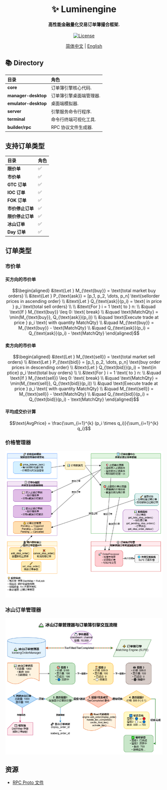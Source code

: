 <h1 align="center">
    ✨ Luminengine
</h1>
<h4 align="center">
高性能金融量化交易订单簿撮合框架.
</h4>
<p align="center">
  <a href="https://github.com/0xhappyboy/arbitrage/blob/main/LICENSE"><img src="https://img.shields.io/badge/License-GPL3.0-d1d1f6.svg?style=flat&labelColor=1C2C2E&color=BEC5C9&logo=googledocs&label=license&logoColor=BEC5C9" alt="License"></a>
</p>
<p align="center">
<a href="./README_zh-CN.md">简体中文</a> | <a href="./README.md">English</a>
</p>

## 📚 Directory

| **目录**             | **角色**                |
| :------------------- | :---------------------- |
| **core**             | 订单簿引擎核心代码.     |
| **manager-desktop**  | 订单簿引擎桌面端管理器. |
| **emulator-desktop** | 桌面端模拟器.           |
| **server**           | 引擎服务命令行程序.     |
| **terminal**         | 命令行终端可视化工具.   |
| **builder/rpc**      | RPC 协议文件生成器.     |

## 支持订单类型

| **目录**         | **角色** |
| :--------------- | :------- |
| **限价单**       | ✅       |
| **市价单**       | ✅       |
| **GTC 订单**     | ✅       |
| **IOC 订单**     | ✅       |
| **FOK 订单**     | ✅       |
| **市价停止订单** | ✅       |
| **限价停止订单** | ✅       |
| **冰山订单**     | ✅       |
| **Day 订单**     | ✅       |

## 订单类型

### 市价单

#### 买方向的市价单

```math
\begin{aligned}
&\text{Let } M_{\text{buy}} = \text{total market buy orders} \\
&\text{Let } P_{\text{ask}} = [p_1, p_2, \dots, p_n] \text{sell ​​order prices in ascending order} \\
&\text{Let } Q_{\text{ask}}(p_i) = \text{ in price } p_i \text{total sell orders} \\
\\
&\text{For } i = 1 \text{ to } n: \\
&\quad \text{If } M_{\text{buy}} \leq 0: \text{ break} \\
&\quad \text{MatchQty} = \min(M_{\text{buy}}, Q_{\text{ask}}(p_i)) \\
&\quad \text{Execute trade at price } p_i \text{ with quantity MatchQty} \\
&\quad M_{\text{buy}} = M_{\text{buy}} - \text{MatchQty} \\
&\quad Q_{\text{ask}}(p_i) = Q_{\text{ask}}(p_i) - \text{MatchQty}
\end{aligned}
```

#### 卖方向的市价单

```math
\begin{aligned}
&\text{Let } M_{\text{sell}} = \text{total market sell orders} \\
&\text{Let } P_{\text{bid}} = [p_1, p_2, \dots, p_n] \text{buy order prices in descending order} \\
&\text{Let } Q_{\text{bid}}(p_i) = \text{in ptice} p_i \text{total buy orders} \\
\\
&\text{For } i = 1 \text{ to } n: \\
&\quad \text{If } M_{\text{sell}} \leq 0: \text{ break} \\
&\quad \text{MatchQty} = \min(M_{\text{sell}}, Q_{\text{bid}}(p_i)) \\
&\quad \text{Execute trade at price } p_i \text{ with quantity MatchQty} \\
&\quad M_{\text{sell}} = M_{\text{sell}} - \text{MatchQty} \\
&\quad Q_{\text{bid}}(p_i) = Q_{\text{bid}}(p_i) - \text{MatchQty}
\end{aligned}
```

#### 平均成交价计算

```math
\text{AvgPrice} = \frac{\sum_{i=1}^{k} (p_i \times q_i)}{\sum_{i=1}^{k} q_i}
```

### 价格管理器

![iceberg order manager](assets/architecture/price_manager_zhCN.png)

### 冰山订单管理器

![iceberg order manager](assets/architecture/iceberg_manager_zhCN.png)

## 资源

- <a href="https://github.com/0xhappyboy/luminengine/tree/main/builder/rpc/protos">RPC Proto 文件</a>
